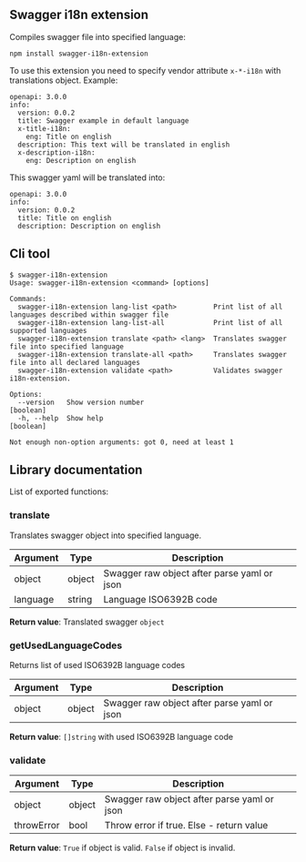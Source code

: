 Swagger i18n extension
----------------------

Compiles swagger file into specified language:

```
npm install swagger-i18n-extension
```

To use this extension you need to specify vendor attribute `x-*-i18n` with translations object.
Example:

```
openapi: 3.0.0
info:
  version: 0.0.2
  title: Swagger example in default language
  x-title-i18n:
    eng: Title on english
  description: This text will be translated in english
  x-description-i18n:
    eng: Description on english 
```

This swagger yaml will be translated into:
```
openapi: 3.0.0
info:
  version: 0.0.2
  title: Title on english
  description: Description on english
```

## Cli tool

```
$ swagger-i18n-extension
Usage: swagger-i18n-extension <command> [options]

Commands:
  swagger-i18n-extension lang-list <path>         Print list of all languages described within swagger file
  swagger-i18n-extension lang-list-all            Print list of all supported languages
  swagger-i18n-extension translate <path> <lang>  Translates swagger file into specified language
  swagger-i18n-extension translate-all <path>     Translates swagger file into all declared languages
  swagger-i18n-extension validate <path>          Validates swagger i18n-extension.

Options:
  --version   Show version number                                      [boolean]
  -h, --help  Show help                                                [boolean]

Not enough non-option arguments: got 0, need at least 1

```

## Library documentation

List of exported functions:
### translate
Translates swagger object into specified language.

| Argument | Type   | Description                                 |
|----------|--------|---------------------------------------------|
| object   | object | Swagger raw object after parse yaml or json |
| language | string | Language ISO6392B code                      |

**Return value**:
Translated swagger `object`

### getUsedLanguageCodes
Returns list of used ISO6392B language codes

| Argument | Type   | Description                                 |
|----------|--------|---------------------------------------------|
| object   | object | Swagger raw object after parse yaml or json |

**Return value**:
`[]string` with used ISO6392B language code

### validate
| Argument   | Type   | Description                                 |
|------------|--------|---------------------------------------------|
| object     | object | Swagger raw object after parse yaml or json |
| throwError | bool   | Throw error if true. Else - return value    |

 **Return value**:
 `True` if object is valid.
 `False` if object is invalid.